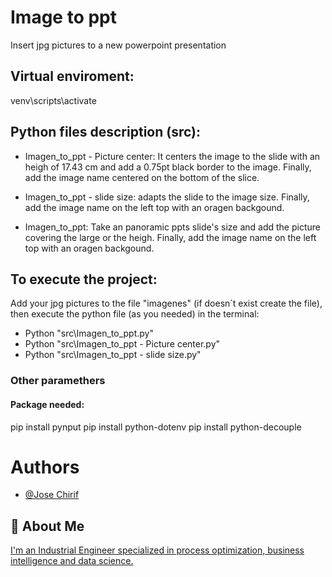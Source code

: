 # Image to ppt

Insert jpg pictures to a new powerpoint presentation



## Virtual enviroment:
venv\scripts\activate

## Python files description (src):
- Imagen_to_ppt - Picture center: It centers the image to the slide with an heigh of 17.43 cm and add a 0.75pt black border to the image. Finally, add the image name centered on the bottom of the slice.

- Imagen_to_ppt - slide size: adapts the slide to the image size. Finally, add the image name on the left top with an oragen backgound.

- Imagen_to_ppt: Take an panoramic ppts slide's size and add the picture covering the large or the heigh. Finally, add the image name on the left top with an oragen backgound.


## To execute the project:
Add your jpg pictures to the file "imagenes" (if doesn´t exist create the file), then execute the python file (as you needed) in the terminal:
- Python "src\Imagen_to_ppt.py"
- Python "src\Imagen_to_ppt - Picture center.py"
- Python "src\Imagen_to_ppt - slide size.py"



### Other paramethers
#### Package needed: 
pip install pynput
pip install python-dotenv 
pip install python-decouple




# Authors

- [@Jose Chirif](https://github.com/JoseChirif)

## 🚀 About Me
[I'm an Industrial Engineer specialized in process optimization, business intelligence and data science.](https://linktr.ee/jchirif)